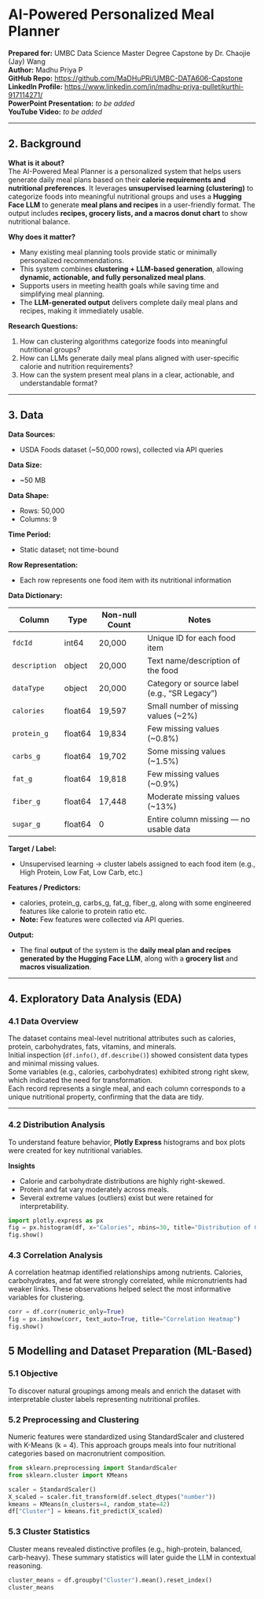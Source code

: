 # AI-Powered Personalized Meal Planner

**Prepared for:** UMBC Data Science Master Degree Capstone by Dr. Chaojie (Jay) Wang  
**Author:** Madhu Priya P  
**GitHub Repo:** https://github.com/MaDHuPRi/UMBC-DATA606-Capstone  
**LinkedIn Profile:** https://www.linkedin.com/in/madhu-priya-pulletikurthi-917114271/   
**PowerPoint Presentation:** _to be added_  
**YouTube Video:** _to be added_  

---

## 2. Background

**What is it about?**  
The AI-Powered Meal Planner is a personalized system that helps users generate daily meal plans based on their **calorie requirements and nutritional preferences**. It leverages **unsupervised learning (clustering)** to categorize foods into meaningful nutritional groups and uses a **Hugging Face LLM** to generate **meal plans and recipes** in a user-friendly format. The output includes **recipes, grocery lists, and a macros donut chart** to show nutritional balance.  

**Why does it matter?**  
- Many existing meal planning tools provide static or minimally personalized recommendations.  
- This system combines **clustering + LLM-based generation**, allowing **dynamic, actionable, and fully personalized meal plans**.  
- Supports users in meeting health goals while saving time and simplifying meal planning.  
- The **LLM-generated output** delivers complete daily meal plans and recipes, making it immediately usable.  

**Research Questions:**  
1. How can clustering algorithms categorize foods into meaningful nutritional groups?  
2. How can LLMs generate daily meal plans aligned with user-specific calorie and nutrition requirements?  
3. How can the system present meal plans in a clear, actionable, and understandable format?  

---

## 3. Data

**Data Sources:**  
- USDA Foods dataset (~50,000 rows), collected via API queries  

**Data Size:**  
- ~50 MB  

**Data Shape:**  
- Rows: 50,000  
- Columns: 9  

**Time Period:**  
- Static dataset; not time-bound  

**Row Representation:**  
- Each row represents one food item with its nutritional information  

**Data Dictionary:**  

| Column | Type | Non-null Count | Notes |
|---------|------|----------------|-------|
| `fdcId` | int64 | 20,000 | Unique ID for each food item |
| `description` | object | 20,000 | Text name/description of the food |
| `dataType` | object | 20,000 | Category or source label (e.g., “SR Legacy”) |
| `calories` | float64 | 19,597 | Small number of missing values (~2%) |
| `protein_g` | float64 | 19,834 | Few missing values (~0.8%) |
| `carbs_g` | float64 | 19,702 | Some missing values (~1.5%) |
| `fat_g` | float64 | 19,818 | Few missing values (~0.9%) |
| `fiber_g` | float64 | 17,448 | Moderate missing values (~13%) |
| `sugar_g` | float64 | 0 | Entire column missing — no usable data |

**Target / Label:**  
- Unsupervised learning → cluster labels assigned to each food item (e.g., High Protein, Low Fat, Low Carb, etc.)  

**Features / Predictors:**  
- calories, protein_g, carbs_g, fat_g, fiber_g, along with some engineered features like calorie to protein ratio etc.  
- **Note:** Few features were collected via API queries.  

**Output:**  
- The final **output** of the system is the **daily meal plan and recipes generated by the Hugging Face LLM**, along with a **grocery list** and **macros visualization**.  

---
## 4. Exploratory Data Analysis (EDA)

### 4.1 Data Overview
The dataset contains meal-level nutritional attributes such as calories, protein, carbohydrates, fats, vitamins, and minerals.  
Initial inspection (`df.info()`, `df.describe()`) showed consistent data types and minimal missing values.  
Some variables (e.g., calories, carbohydrates) exhibited strong right skew, which indicated the need for transformation.  
Each record represents a single meal, and each column corresponds to a unique nutritional property, confirming that the data are tidy.

---

### 4.2 Distribution Analysis
To understand feature behavior, **Plotly Express** histograms and box plots were created for key nutritional variables.  

**Insights**
- Calorie and carbohydrate distributions are highly right-skewed.  
- Protein and fat vary moderately across meals.  
- Several extreme values (outliers) exist but were retained for interpretability.  

```python
import plotly.express as px
fig = px.histogram(df, x="Calories", nbins=30, title="Distribution of Calories")
fig.show()
```
### 4.3 Correlation Analysis
A correlation heatmap identified relationships among nutrients.
Calories, carbohydrates, and fat were strongly correlated, while micronutrients had weaker links.
These observations helped select the most informative variables for clustering.

```python
corr = df.corr(numeric_only=True)
fig = px.imshow(corr, text_auto=True, title="Correlation Heatmap")
fig.show()
```

## 5 Modelling and Dataset Preparation (ML-Based)

### 5.1 Objective
To discover natural groupings among meals and enrich the dataset with interpretable cluster labels representing nutritional profiles.

### 5.2 Preprocessing and Clustering
Numeric features were standardized using StandardScaler and clustered with K-Means (k = 4).
This approach groups meals into four nutritional categories based on macronutrient composition.

```python
from sklearn.preprocessing import StandardScaler
from sklearn.cluster import KMeans

scaler = StandardScaler()
X_scaled = scaler.fit_transform(df.select_dtypes("number"))
kmeans = KMeans(n_clusters=4, random_state=42)
df["Cluster"] = kmeans.fit_predict(X_scaled)
```
### 5.3 Cluster Statistics
Cluster means revealed distinctive profiles (e.g., high-protein, balanced, carb-heavy).
These summary statistics will later guide the LLM in contextual reasoning.

```python
cluster_means = df.groupby("Cluster").mean().reset_index()
cluster_means
```





